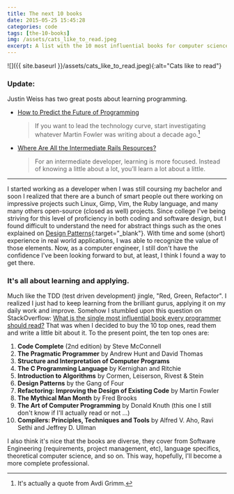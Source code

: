 ```yaml
---
title: The next 10 books
date: 2015-05-25 15:45:28
categories: code
tags: [the-10-books]
img: /assets/cats_like_to_read.jpeg
excerpt: A list with the 10 most influential books for computer science by StackOverflow users.
---
```


![]({{ site.baseurl }}/assets/cats_like_to_read.jpeg){:alt="Cats like to read"}

### Update:
Justin Weiss has two great posts about learning programming.

* [How to Predict the Future of Programming](http://www.justinweiss.com/blog/2015/07/28/how-to-predict-the-future-of-programming/)

  > If you want to lead the technology curve, start investigating whatever Martin Fowler was writing about a decade ago.[^1]

* [Where Are All the Intermediate Rails Resources?](http://www.justinweiss.com/blog/2014/08/11/where-are-all-the-intermediate-rails-resources/)

   > For an intermediate developer, learning is more focused. Instead of knowing a little about a lot, you’ll learn a lot about a little.

---

I started working as a developer when I was still coursing my bachelor and soon I realized that there are a bunch of smart people out there working on impressive projects such Linux, Gimp, Vim, the Ruby language, and many many others open-source (closed as well) projects. Since college I've being striving for this level of proficiency in both coding and software design, but I found difficult to understand the need for abstract things such as the ones explained on [Design Patterns](https://books.google.de/books?id=6oHuKQe3TjQC&amp;printsec=frontcover&amp;dq=design+patterns&amp;hl=en&amp;sa=X&amp;ei=gSZjVc6ZHoKjsgGK4oHIDA&amp;redir_esc=y#v=onepage&amp;q=design%20patterns&amp;f=false){:target="_blank"}. With time and some (short) experience in real world applications, I was able to recognize the value of those elements. Now, as a computer engineer, I still don't have the confidence I've been looking forward to but, at least, I think I found a way to get there.

### It's all about learning and applying.

Much like the TDD (test driven development) jingle, "Red, Green, Refactor". I realized I just had to keep learning from the brilliant gurus, applying it on my daily work and improve. Somehow I stumbled upon this question on StackOverflow: [What is the single most influential book every programmer should read?](http://stackoverflow.com/questions/1711/what-is-the-single-most-influential-book-every-programmer-should-read) That was when I decided to buy the 10 top ones, read them and write a little bit about it. To the present point, the ten top ones are:

<ol>
<li><strong>Code Complete</strong> (2nd edition) by Steve McConnell</li>
<li><strong>The Pragmatic Programmer</strong> by Andrew Hunt and David Thomas</li>
<li><strong>Structure and Interpretation of Computer Programs</strong></li>
<li><strong>The C Programming Language</strong> by Kernighan and Ritchie</li>
<li><strong>Introduction to Algorithms</strong> by Cormen, Leiserson, Rivest &amp; Stein</li>
<li><strong>Design Patterns</strong> by the Gang of Four</li>
<li><strong>Refactoring: Improving the Design of Existing Code</strong> by Martin Fowler</li>
<li><strong>The Mythical Man Month</strong> by Fred Brooks</li>
<li><strong>The Art of Computer Programming</strong> by Donald Knuth (this one I still don't know if I'll actually read or not ...)</li>
<li><strong>Compilers: Principles, Techniques and Tools</strong> by Alfred V. Aho, Ravi Sethi and Jeffrey D. Ullman</li>
</ol>

I also think it's nice that the books are diverse, they cover from Software Engineering (requirements, project management, etc), language specifics, theoretical computer science, and so on. This way, hopefully, I'll become a more complete professional.

[^1]: It's actually a quote from Avdi Grimm.

